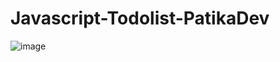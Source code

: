 # Javascript-Todolist-PatikaDev

![image](https://user-images.githubusercontent.com/85889196/175557852-b864dc0e-0811-482d-9eea-13ebb2e96871.png)

